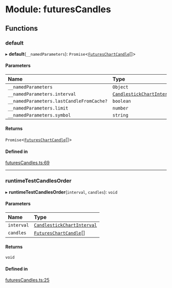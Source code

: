 # Module: futuresCandles

## Functions

### default

▸ **default**(`__namedParameters`): `Promise`<[`FuturesChartCandle`](../interfaces/types.FuturesChartCandle.md)[]\>

#### Parameters

| Name | Type |
| :------ | :------ |
| `__namedParameters` | `Object` |
| `__namedParameters.interval` | [`CandlestickChartInterval`](types.md#candlestickchartinterval) |
| `__namedParameters.lastCandleFromCache?` | `boolean` |
| `__namedParameters.limit` | `number` |
| `__namedParameters.symbol` | `string` |

#### Returns

`Promise`<[`FuturesChartCandle`](../interfaces/types.FuturesChartCandle.md)[]\>

#### Defined in

[futuresCandles.ts:69](https://github.com/Altamoon/altamoon/blob/b1afd68/app/api/futuresCandles.ts#L69)

___

### runtimeTestCandlesOrder

▸ **runtimeTestCandlesOrder**(`interval`, `candles`): `void`

#### Parameters

| Name | Type |
| :------ | :------ |
| `interval` | [`CandlestickChartInterval`](types.md#candlestickchartinterval) |
| `candles` | [`FuturesChartCandle`](../interfaces/types.FuturesChartCandle.md)[] |

#### Returns

`void`

#### Defined in

[futuresCandles.ts:25](https://github.com/Altamoon/altamoon/blob/b1afd68/app/api/futuresCandles.ts#L25)
